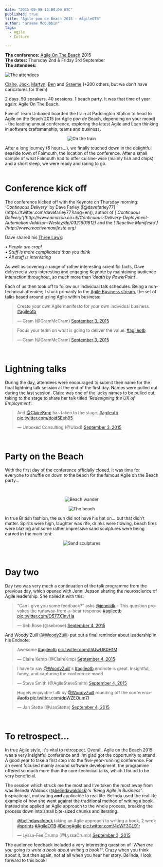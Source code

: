 ```yaml
---
date: "2015-09-09 13:00:00 UTC"
published: true
title: "Agile pon de Beach 2015 - #AgileOTB"
author: "Graeme McCubbin"
tags:
  - Agile
  - Culture

---
```


<b>The conference:</b> [Agile On The Beach](http://agileonthebeach.com) 2015<br/>
<b>The dates:</b> Thursday 2nd & Friday 3rd September<br/>
<b>The attendees:</b><br/>

<img src="http://bit.ly/1LRPO41" alt="The attendees">

[Claire](/people/claire-kemp), [Jack](/people/jack-bracewell), [Martyn](/people/martyn-evans), [Ben](/people/ben-wong) and [Graeme](/people/graeme-mccubbin) (+200 others, but we don't have caricatures for them)<br/>

2 days. 50 speakers. 40 sessions. 1 beach party. It was that time of year again: Agile On The Beach.<br/>

Five of Team Unboxed boarded the train at Paddington Station to head to Agile on the Beach 2015 (or Agile <i>pon de</i> Beach, depending on your mood) - the leading annual conference, exploring the latest Agile and Lean thinking in software craftsmanship, teams and business.<br/>

<p align="center"><img src="http://bit.ly/1i5PpBa" alt="On the train"></p>

After a long journey (6 hours…), we finally touched down in the delightful seaside town of Falmouth, the location of the conference. After a small sample of what Falmouth had to offer cuisine-wise (mainly fish and chips) and a short sleep, we were ready and raring to go.<br/>
<br/>

<h1>Conference kick off</h1>
The conference kicked off with the Keynote on Thursday morning: <i>‘Continuous Delivery’</i> by Dave Farley ([@davefarley77](https://twitter.com/davefarley77?lang=en)), author of <i>[‘Continuous Delivery’](http://www.amazon.co.uk/Continuous-Delivery-Deployment-Automation-Addison-Wesley/dp/0321601912)</i> and the <i>[‘Reactive Manifesto’](http://www.reactivemanifesto.org)</i>

Dave shared his [Three Laws](http://agileonthebeach.com/dave-farley-continuous-development-keynote-live-blog/):<br/>

• <i>People are crap!</i><br/>
• <i>Stuff is more complicated than you think</i><br/>
• <i>All stuff is interesting</i><br/>

As well as covering a range of rather interesting scientific facts, Dave delivered a very interesting and engaging Keynote by maintaining audience interaction throughout, <i>so</i> much more than <i>'death by PowerPoint'</i>.<br/>

Each of us then took off to follow our individual talk schedules. Being a non-technical attendee, I stuck primarily to the [Agile Business stream](http://agileonthebeach.com/agile-business-2015/), the set of talks based around using Agile within business:<br/>

<blockquote class="twitter-tweet tw-align-center"><p lang="en" dir="ltr">Create your own Agile manifesto for your own individual business. <a href="https://twitter.com/hashtag/agileotb?src=hash">#agileotb</a></p>&mdash; Gram (@GramMcCram) <a href="https://twitter.com/GramMcCram/status/639379587823235072">September 3, 2015</a></blockquote> <script async src="//platform.twitter.com/widgets.js" charset="utf-8"></script></p>

<blockquote class="twitter-tweet tw-align-center"><p lang="en" dir="ltr">Focus your team on what is going to deliver the value. <a href="https://twitter.com/hashtag/agileotb?src=hash">#agileotb</a></p>&mdash; Gram (@GramMcCram) <a href="https://twitter.com/GramMcCram/status/639381137731776512">September 3, 2015</a></blockquote> <script async src="//platform.twitter.com/widgets.js" charset="utf-8"></script></p>
<br/>

<h1>Lightning talks</h1>

<p>During the day, attendees were encouraged to submit their name for the final lightning talk session at the end of the first day. Names were pulled out during the last session. Claire was one of the lucky names to be pulled out, taking to the stage to share her talk titled <i>‘Redesigning the UX of Employment’</i>:</p>

<blockquote class="twitter-tweet tw-align-center"><p lang="en" dir="ltr">And <a href="https://twitter.com/ClaireKmp">@ClaireKmp</a> has taken to the stage. <a href="https://twitter.com/hashtag/agileotb?src=hash">#agileotb</a> <a href="http://t.co/dojdSEeh95">pic.twitter.com/dojdSEeh95</a></p>&mdash; Unboxed Consulting (@Ubxd) <a href="https://twitter.com/Ubxd/status/639479147450998784">September 3, 2015</a></blockquote> <script async src="//platform.twitter.com/widgets.js" charset="utf-8"></script></p>
<br/>

<h1>Party on the Beach</h1>

<p>With the first day of the conference officially closed, it was time for everyone to shuffle on down to the beach for the famous Agile on the Beach party...</p>

<br/>

<p align="center"><img src="http://bit.ly/1XCdpMB" alt="Beach wander"></p>

<p align="center"><img src="http://bit.ly/1g3JvPc" alt="The beach"></p>

<p>In true British fashion, the sun did not have his hat on... but that didn’t matter. Spirits were high, laughter was rife, drinks were flowing, beach fires were blazing and some rather impressive sand sculptures were being carved in the main tent:</p>

<p align="center"><img src="http://bit.ly/1FrmbSc" alt="Sand sculptures"></p>
<br/>

<h1>Day two</h1>

<p>Day two was very much a continuation of the talk programme from the previous day, which opened with Jenni Jepson sharing the neuroscience of Agile leadership. She nailed it with this:</p>

<blockquote class="twitter-tweet tw-align-center" lang="en"><p lang="en" dir="ltr">&quot;Can I give you some feedback?&quot; asks <a href="https://twitter.com/jenniidk">@jenniidk</a> - This question provokes the runaway-from-a-bear response <a href="https://twitter.com/hashtag/agileotb?src=hash">#agileotb</a> <a href="http://t.co/O577X1nvHa">pic.twitter.com/O577X1nvHa</a></p>&mdash; Seb Rose (@sebrose) <a href="https://twitter.com/sebrose/status/639713543781224448">September 4, 2015</a></blockquote>
<script async src="//platform.twitter.com/widgets.js" charset="utf-8"></script>



And Woody Zuill ([@WoodyZuill](https://twitter.com/WoodyZuill)) put out a final reminder about leadership in his Endnote:



<blockquote class="twitter-tweet tw-align-center" lang="en"><p lang="en" dir="ltr">Awesome <a href="https://twitter.com/hashtag/agileotb?src=hash">#agileotb</a> <a href="http://t.co/thUwUK0H1M">pic.twitter.com/thUwUK0H1M</a></p>&mdash; Claire Kemp (@ClaireKmp) <a href="https://twitter.com/ClaireKmp/status/639830050943201281">September 4, 2015</a></blockquote>
<script async src="//platform.twitter.com/widgets.js" charset="utf-8"></script>

<blockquote class="twitter-tweet tw-align-center"><p lang="en" dir="ltr">I have to say <a href="https://twitter.com/WoodyZuill">@WoodyZuill</a>&#39;s <a href="https://twitter.com/hashtag/agileotb?src=hash">#agileotb</a> endnote is great. Insightful, funny, and capturing the conference mood</p>&mdash; Steve Smith (@AgileSteveSmith) <a href="https://twitter.com/AgileSteveSmith/status/639830293264891905">September 4, 2015</a></blockquote> <script async src="//platform.twitter.com/widgets.js" charset="utf-8"></script></p>

<blockquote class="twitter-tweet tw-align-center"><p lang="en" dir="ltr">Hugely enjoyable talk by <a href="https://twitter.com/WoodyZuill">@WoodyZuill</a> rounding off the conference <a href="https://twitter.com/hashtag/aotb?src=hash">#aotb</a> <a href="http://t.co/dpWZEOum7I">pic.twitter.com/dpWZEOum7I</a></p>&mdash; Jan Stette (@JanStette) <a href="https://twitter.com/JanStette/status/639848966398545920">September 4, 2015</a></blockquote> <script async src="//platform.twitter.com/widgets.js" charset="utf-8"></script></p>
<br/>

<h1>To retrospect...</h1>
In true Agile style, it's vital to retrospect. Overall, Agile on the Beach 2015 was a very insightful conference and I'm glad got the opportunity to attend. A good year to take a first step into the five-year-running conference. For an event focused mainly around software development, the programme offered so much more than the core-technical talks, which I found to be very beneficial.<br/>

The session which struck me the most and I’ve taken the most away from was Belinda Waldock ([@belindawaldock](https://twitter.com/belindawaldock))'s <i>‘Being Agile in Business’</i>. Inspirational, motivating <b>and</b> applicable to real life. Belinda used the real life example of how she went against the traditional method of writing a book. Instead she applied an Agile approach to the whole process, breaking the process down into small bite-sized chunks and iterating.

<blockquote class="twitter-tweet tw-align-center"><p lang="en" dir="ltr"><a href="https://twitter.com/belindawaldock">@belindawaldock</a> taking an Agile approach to writing a book. 2 week <a href="https://twitter.com/hashtag/sprints?src=hash">#sprints</a> <a href="https://twitter.com/hashtag/AgileOTB?src=hash">#AgileOTB</a> <a href="https://twitter.com/hashtag/BeingAgile?src=hash">#BeingAgile</a> <a href="http://t.co/4oWF3GL91r">pic.twitter.com/4oWF3GL91r</a></p>&mdash; Lyssa-Fee Crump (@LyssaCrump) <a href="https://twitter.com/LyssaCrump/status/639388421446889472">September 3, 2015</a></blockquote> <script async src="//platform.twitter.com/widgets.js" charset="utf-8"></script></p>

The audience feedback included a very interesting question of <i>‘When are you going to write a book about writing a book?’</i>. Crazy when you think about it, but then again, not at all when you hear her story. Belinda, I look forward to this book!<br/>
